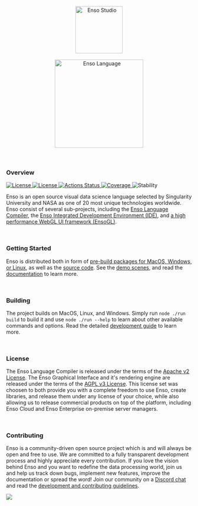 <p align="center">
  <br/>
  <a href="http://luna-lang.org">
      <img 
          src="https://user-images.githubusercontent.com/1623053/75657359-50c92300-5c66-11ea-9cb8-61da8ee34df1.png" 
          alt="Enso Studio" 
          width="128"
      />
  </a>
  <br/>
  <br/>
  <a href="http://luna-lang.org">
      <img 
          src="https://user-images.githubusercontent.com/1623053/75661125-05664300-5c6d-11ea-9bd3-8a5355db9609.png" 
          alt="Enso Language" 
          width="240"
      />
  </a>
  <br/>
  <br/>
  <br/>
</p>


### Overview

<p>
  <a href="https://github.com/luna/enso/blob/master/LICENSE">
    <img src="https://img.shields.io/static/v1?label=Compiler%20License&message=Apache%20v2&color=2ec352&labelColor=2c3239"
         alt="License">
  </a>
  <a href="https://github.com/luna/ide/blob/master/LICENSE">
    <img src="https://img.shields.io/static/v1?label=GUI%20License&message=AGPL%20v3&color=2ec352&labelColor=2c3239"
         alt="License">
  </a>
  <a href="https://github.com/luna/ide/actions">
    <img src="https://github.com/luna/basegl/workflows/Build%20%28MacOS%2C%20Linux%2C%20Windows%29/badge.svg"
         alt="Actions Status">
  </a>
  <a href="https://codecov.io/gh/luna/ide/branch/master">
    <img src="https://img.shields.io/codecov/c/github/luna/basegl?label=Coverage&labelColor=2c3239"
         alt="Coverage">
  </a>
  <a>
    <img src="https://img.shields.io/static/v1?label=Stability&message=Unstable&color=d52229&labelColor=2c3239"
         alt="Stability">
  </a>
</p>

Enso is an open source visual data science language selected by Singularity University and NASA as one 
of 20 most unique technologies worldwide. Enso consist of several sub-projects, including the 
[Enso Language Compiler](https://github.com/luna/enso), the [Enso Integrated Development Environment (IDE)](https://github.com/luna/ide), and [a high performance WebGL UI framework (EnsoGL)](https://github.com/luna/ide/tree/master/lib/core).

<br/>

### Getting Started

Enso is distributed both in form of 
[pre-build packages for MacOS, Windows, or Linux](https://github.com/luna/ide/releases), as well as the
[source code](https://github.com/luna). See the [demo scenes](http://TODO), and read the 
[documentation](http://TODO) to learn more.

<br/>

### Building

The project builds on MacOS, Linux, and Windows. Simply run `node ./run build` to build it and use 
`node ./run --help` to learn about other available commands and options. Read the detailed 
[development guide](docs/contributing.md) to learn more.

<br/>

### License

The Enso Language Compiler is released under the terms of the [Apache v2 License](https://github.com/luna/enso/blob/master/LICENSE). The Enso 
Graphical Interface and it's rendering engine are released under the terms of the [AGPL v3 License](https://github.com/luna/ide/blob/master/LICENSE). 
This license set was choosen to both provide you with a complete freedom to use Enso, create 
libraries, and release them under any license of your choice, while also allowing us to release 
commercial products on top of the platform, including Enso Cloud and Enso Enterprise on-premise 
server managers. 

<br/>

### Contributing

Enso is a community-driven open source project which is and will always be open and free to 
use. We are committed to a fully transparent development process and highly appreciate every 
contribution. If you love the vision behind Enso and you want to redefine the data processing world, 
join us and help us track down bugs, implement new features, improve the documentation or spread the 
word! Join our community on a [Discord chat](http://chat.luna-lang.org) and read the 
[development and contributing guidelines](docs/contributing.md).

<a href="https://github.com/luna/ide/graphs/contributors">
  <img src="https://opencollective.com/enso-language/contributors.svg?width=890" />
</a>

